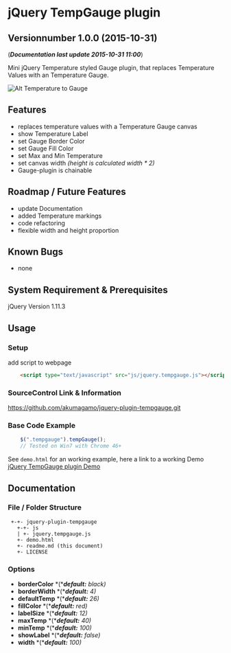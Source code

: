 # jQuery TempGauge plugin
## Versionnumber 1.0.0 (2015-10-31)
(***Documentation last update 2015-10-31 11:00***)  

Mini jQuery Temperature styled Gauge plugin, that replaces Temperature Values with an Temperature Gauge.  

![Alt Temperature to Gauge](https://raw.githubusercontent.com/akumagamo/jquery-plugin-tempGauge/master/readme/tempgauge-plugin-screenshot.png "Temperature to Gauge")  

## Features
* replaces temperature values with a Temperature Gauge canvas
* show Temperature Label
* set Gauge Border Color
* set Gauge Fill Color
* set Max and Min Temperature
* set canvas width *(height is calculated width * 2)*
* Gauge-plugin is chainable

## Roadmap / Future Features
* update Documentation
* added Temperature markings 
* code refactoring
* flexible width and height proportion

## Known Bugs
* none 

## System Requirement & Prerequisites
jQuery Version 1.11.3

## Usage

### Setup
add script to webpage

```html
	<script type="text/javascript" src="js/jquery.tempgauge.js"></script>
```
### SourceControl Link & Information
https://github.com/akumagamo/jquery-plugin-tempgauge.git

### Base Code Example

```javascript
	$(".tempgauge").tempGauge();
	// Tested on Win7 with Chrome 46+
```
See ```demo.html``` for an working example, here a link to a working Demo [jQuery TempGauge plugin Demo](https://rawgit.com/akumagamo/jquery-plugin-tempgauge/master/demo.html)

## Documentation

### File / Folder Structure 
     +-+- jquery-plugin-tempgauge
	   +-+- js
	   | +- jquery.tempgauge.js
	   +- demo.html
       +- readme.md (this document)
	   +- LICENSE 
	  
### Options
* **borderColor** *(****default:*** *black)*
* **borderWidth** *(****default:*** *4)*
* **defaultTemp**  *(****default:*** *26)*
* **fillColor**  *(****default:*** *red)*
* **labelSize**  *(****default:*** *12)*
* **maxTemp**  *(****default:*** *40)*
* **minTemp**  *(****default:*** *100)*
* **showLabel**  *(****default:*** *false)*
* **width** *(****default:*** *100)*



